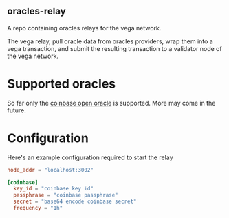 oracles-relay
-------------

A repo containing oracles relays for the vega network.

The vega relay, pull oracle data from oracles providers, wrap them into a vega transaction, and submit the resulting transaction to a validator node
of the vega network.

# Supported oracles

So far only the [coinbase open oracle](https://docs.pro.coinbase.com/?r=1#oracle) is supported. More may come in the future.

# Configuration

Here's an example configuration required to start the relay
```toml
node_addr = "localhost:3002"

[coinbase]
  key_id = "coinbase key id"
  passphrase = "coinbase passphrase"
  secret = "base64 encode coinbase secret"
  frequency = "1h"
```
